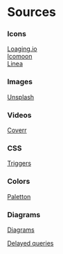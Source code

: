 # Sources

### Icons
[Loaging.io](https://loading.io/)<br />
[Icomoon](https://icomoon.io/)<br />
[Linea](https://linea.io/)<br />

### Images
[Unsplash](https://unsplash.com/)<br />

### Videos
[Coverr](https://coverr.co/)<br />

### CSS
[Triggers](https://csstriggers.com/)<br />

### Colors
[Paletton](https://paletton.com/)<br />

### Diagrams
[Diagrams](https://app.diagrams.net/)<br />

[Delayed queries](https://httpbin.org/delay/3)<br />
